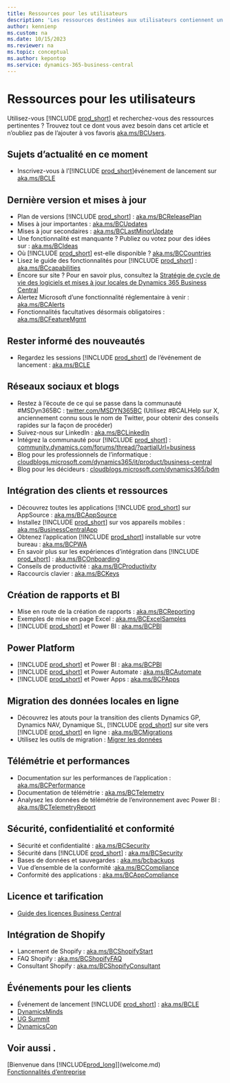 ```yaml
---
title: Ressources pour les utilisateurs
description: 'Les ressources destinées aux utilisateurs contiennent un ensemble de ressources, de services et d’outils permettant d’utiliser Microsoft Dynamics 365 Business Central.'
author: kennienp
ms.custom: na
ms.date: 10/15/2023
ms.reviewer: na
ms.topic: conceptual
ms.author: kepontop
ms.service: dynamics-365-business-central
---
```


# <a name="resources-for-users"></a>Ressources pour les utilisateurs

Utilisez-vous [!INCLUDE [prod_short](includes/prod_short.md)] et recherchez-vous des ressources pertinentes ? Trouvez tout ce dont vous avez besoin dans cet article et n’oubliez pas de l’ajouter à vos favoris [aka.ms/BCUsers](https://aka.ms/BCUsers).

## <a name="hot-topics-right-now"></a>Sujets d’actualité en ce moment

- Inscrivez-vous à l’[!INCLUDE [prod_short](includes/prod_short.md)]événement de lancement sur [aka.ms/BCLE](https://aka.ms/BCLE)

## <a name="latest-release-and-updates"></a>Dernière version et mises à jour

- Plan de versions [!INCLUDE [prod_short](includes/prod_short.md)] : [aka.ms/BCReleasePlan](https://aka.ms/BCReleasePlan) 
- Mises à jour importantes : [aka.ms/BCUpdates](https://aka.ms/BCUpdates)
- Mises à jour secondaires : [aka.ms/BCLastMinorUpdate](https://aka.ms/BCLastMinorUpdate) 
- Une fonctionnalité est manquante ? Publiez ou votez pour des idées sur : [aka.ms/BCIdeas](https://aka.ms/BCIdeas) 
- Où [!INCLUDE [prod_short](includes/prod_short.md)] est-elle disponible ? [aka.ms/BCCountries](https://aka.ms/BCCountries)
- Lisez le guide des fonctionnalités pour [!INCLUDE [prod_short](includes/prod_short.md)] : [aka.ms/BCcapabilities](https://aka.ms/BCcapabilities)
- Encore sur site ? Pour en savoir plus, consultez la [Stratégie de cycle de vie des logiciels et mises à jour locales de Dynamics 365 Business Central](/dynamics365/business-central/dev-itpro/terms/lifecycle-policy-on-premises)
- Alertez Microsoft d’une fonctionnalité réglementaire à venir : [aka.ms/BCAlerts](https://aka.ms/BCAlerts)
- Fonctionnalités facultatives désormais obligatoires : [aka.ms/BCFeatureMgmt](https://aka.ms/BCFeatureMgmt)

## <a name="stay-up-to-date-on-whats-new"></a>Rester informé des nouveautés

- Regardez les sessions [!INCLUDE [prod_short](includes/prod_short.md)] de l’événement de lancement : [aka.ms/BCLE](https://aka.ms/BCLE) 

## <a name="social-and-blogs"></a>Réseaux sociaux et blogs

- Restez à l’écoute de ce qui se passe dans la communauté #MSDyn365BC : [twitter.com/MSDYN365BC](https://twitter.com/MSDYN365BC) (Utilisez #BCALHelp sur X, anciennement connu sous le nom de Twitter, pour obtenir des conseils rapides sur la façon de procéder) 
- Suivez-nous sur LinkedIn : [aka.ms/BCLinkedIn](https://aka.ms/BCLinkedIn)
- Intégrez la communauté pour [!INCLUDE [prod_short](includes/prod_short.md)] : [community.dynamics.com/forums/thread/?partialUrl=business](https://community.dynamics.com/forums/thread/?partialUrl=business) 
- Blog pour les professionnels de l’informatique : [cloudblogs.microsoft.com/dynamics365/it/product/business-central](https://cloudblogs.microsoft.com/dynamics365/it/product/business-central/)
- Blog pour les décideurs : [cloudblogs.microsoft.com/dynamics365/bdm](https://cloudblogs.microsoft.com/dynamics365/bdm)

## <a name="customer-onboarding-and-resources"></a>Intégration des clients et ressources

- Découvrez toutes les applications [!INCLUDE [prod_short](includes/prod_short.md)] sur AppSource : [aka.ms/BCAppSource](https://appsource.microsoft.com/marketplace/apps?page=1&product=dynamics-365-business-central)
- Installez [!INCLUDE [prod_short](includes/prod_short.md)] sur vos appareils mobiles : [aka.ms/BusinessCentralApp](https://aka.ms/BusinessCentralApp)
- Obtenez l’application [!INCLUDE [prod_short](includes/prod_short.md)] installable sur votre bureau : [aka.ms/BCPWA](https://aka.ms/BCPWA)
- En savoir plus sur les expériences d’intégration dans [!INCLUDE [prod_short](includes/prod_short.md)] : [aka.ms/BCOnboarding](https://aka.ms/bconboarding)
- Conseils de productivité : [aka.ms/BCProductivity](https://aka.ms/BCProductivity) 
- Raccourcis clavier : [aka.ms/BCKeys](https://aka.ms/BCKeys)

## <a name="reporting-and-business-intelligence"></a>Création de rapports et BI

- Mise en route de la création de rapports : [aka.ms/BCReporting](https://aka.ms/BCReporting)
- Exemples de mise en page Excel : [aka.ms/BCExcelSamples](https://aka.ms/BCExcelSamples)
- [!INCLUDE [prod_short](includes/prod_short.md)] et Power BI : [aka.ms/BCPBI](https://aka.ms/BCPBI)

## <a name="power-platform"></a>Power Platform

- [!INCLUDE [prod_short](includes/prod_short.md)] et Power BI : [aka.ms/BCPBI](https://aka.ms/BCPBI)
- [!INCLUDE [prod_short](includes/prod_short.md)] et Power Automate : [aka.ms/BCAutomate](https://aka.ms/BCAutomate) 
- [!INCLUDE [prod_short](includes/prod_short.md)] et Power Apps : [aka.ms/BCPApps](https://aka.ms/BCPApps)

## <a name="migrating-from-on-premises-to-online"></a>Migration des données locales en ligne

- Découvrez les atouts pour la transition des clients Dynamics GP, Dynamics NAV, Dynamique SL, [!INCLUDE [prod_short](includes/prod_short.md)] sur site vers [!INCLUDE [prod_short](includes/prod_short.md)] en ligne : [aka.ms/BCMigrations](https://aka.ms/BCMigrations)  
- Utilisez les outils de migration : [Migrer les données](/dynamics365/business-central/dev-itpro/administration/migrate-data) 

## <a name="telemetry-and-performance"></a>Télémétrie et performances

- Documentation sur les performances de l’application : [aka.ms/BCPerformance](https://aka.ms/BCPerformance)
- Documentation de télémétrie : [aka.ms/BCTelemetry](https://aka.ms/BCTelemetry) 
- Analysez les données de télémétrie de l’environnement avec Power BI : [aka.ms/BCTelemetryReport](https://aka.ms/BCTelemetryReport) 

## <a name="security-privacy-and-compliance"></a>Sécurité, confidentialité et conformité

- Sécurité et confidentialité : [aka.ms/BCSecurity](https://aka.ms/BCSecurity) 
- Sécurité dans [!INCLUDE [prod_short](includes/prod_short.md)] : [aka.ms/BCSecurity](https://aka.ms/BCSecurity)
- Bases de données et sauvegardes : [aka.ms/bcbackups](https://aka.ms/BCBackups)
- Vue d’ensemble de la conformité :[aka.ms/BCCompliance](https://aka.ms/BCCompliance)
- Conformité des applications : [aka.ms/BCAppCompliance](https://aka.ms/BCAppCompliance)

## <a name="licensing-and-pricing"></a>Licence et tarification

- [Guide des licences Business Central](https://go.microsoft.com/fwlink/?LinkId=866544&clcid=0x409)

## <a name="shopify-integration"></a>Intégration de Shopify

- Lancement de Shopify : [aka.ms/BCShopifyStart](https://aka.ms/BCShopifyStart)
- FAQ Shopify : [aka.ms/BCShopifyFAQ](https://aka.ms/BCShopifyFAQ)
- Consultant Shopify : [aka.ms/BCShopifyConsultant](https://aka.ms/BCShopifyConsultant)

## <a name="events-for-customers"></a>Événements pour les clients

- Événement de lancement [!INCLUDE [prod_short](includes/prod_short.md)] : [aka.ms/BCLE](https://aka.ms/BCLE)
- [DynamicsMinds](https://www.dynamicsminds.com/)
- [UG Summit](https://www.summitna.com/)
- [DynamicsCon](https://dynamicscon.com/)

## <a name="see-also"></a>Voir aussi .

[Bienvenue dans [!INCLUDE[prod_long](includes/prod_long.md)]](welcome.md)  
[Fonctionnalités d’entreprise](across-business-functionality.md)  
